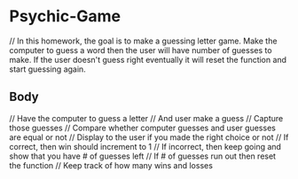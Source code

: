 # Psychic-Game
// In this homework, the goal is to make a guessing letter game. Make the computer to guess a word then the user will have number of guesses to make. If the user doesn't guess right eventually it will reset the function and start guessing again. 

## Body
// Have the computer to guess a letter
// And user make a guess
// Capture those guesses
// Compare whether computer guesses and user guesses are equal or not
// Display to the user if you made the right choice or not
// If correct, then win should increment to 1 
// If incorrect, then keep going and show that you have # of guesses left
// If # of guesses run out then reset the function
// Keep track of how many wins and losses

